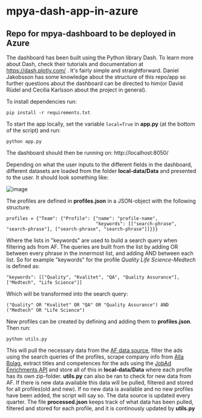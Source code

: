 # mpya-dash-app-in-azure

## Repo for mpya-dashboard to be deployed in Azure

The dashboard has been built using the Python library Dash. To learn more about Dash, check their tutorials and documentation at https://dash.plotly.com/ . It's fairly simple and straightforward. 
Daniel Jakobsson has some knowledge about the structure of this repo/app so further questions about the dashboard can be directed to him(or David Rüdel and Cecilia Karlsson about the project in general).


To install dependencies run:
```
pip install -r requirements.txt
```

To start the app locally, set the variable ```local=True``` in **app.py** (at the bottom of the script) and run:

```
python app.py
```
The dashboard should then be running on: http://localhost:8050/

Depending on what the user inputs to the different fields in the dashboard, different datasets are loaded from the folder **local-data/Data** and presented to the user. It should look something like:

![image](https://user-images.githubusercontent.com/113591842/203738415-afa62d3b-31a4-4159-9da7-5e942ab6ac03.png)

The profiles are defined in **profiles.json** in a JSON-object with the following structure:
```
profiles = {"Team": {"Profile": {"name": "profile-name",
                                 "keywords": [["search-phrase", "search-phrase"], ["search-phrase", "search-phrase"]]}}}
```
Where the lists in "keywords" are used to build a search query when filtering ads from AF. The queries are built from the list by adding OR between every phrase in the innermost list, and adding AND between each list. So for example "keywords" for the profile *Quality Life Science-Medtech* is defined as:
```
"keywords": [["Quality", "Kvalitet", "QA", "Quality Assurance"], ["Medtech", "Life Science"]]
```
Which will be transformed into the search query:
```
("Quality" OR "Kvalitet" OR "QA" OR "Quality Assurance") AND ("Medtech" OR "Life Science")
```

New profiles can be created by defining and adding them to **profiles.json**. Then run:
```
python utils.py
```
This will pull the necessary data from the [AF data source](https://data.jobtechdev.se/annonser/historiska/berikade/kompletta/index.html), filter the ads using the search queries of the profiles, scrape company info from [Alla Bolag](https://www.allabolag.se/), extract titles and competences for the ads using the [JobAd Enrichments API](https://jobad-enrichments-api.jobtechdev.se/)
and store all of this in **local-data/Data** where each profile has its own zip-folder. **utils.py** can also be ran to check for new data from AF. If there is new data available this data will be pulled, filtered and stored for all profiles(old and new). If no new data is available and no new profiles have been added, the script will say so. The data source is updated every quarter. The file **processed.json** keeps track of what data has been pulled, filtered and stored for each profile, and it is continously updated by **utils.py**

